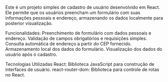 Este é um projeto simples de cadastro de usuário desenvolvido em React. Ele permite que os usuários preencham um formulário com suas informações pessoais e endereço, armazenando os dados localmente para posterior visualização.

Funcionalidades:
Preenchimento de formulário com dados pessoais e endereço.
Validação de campos obrigatórios e requisições simples.
Consulta automática de endereço a partir do CEP fornecido.
Armazenamento local dos dados do formulário.
Visualização dos dados do usuário após o cadastro.

Tecnologias Utilizadas
React: Biblioteca JavaScript para construção de interfaces de usuário.
react-router-dom: Biblioteca para controle de rotas no React.